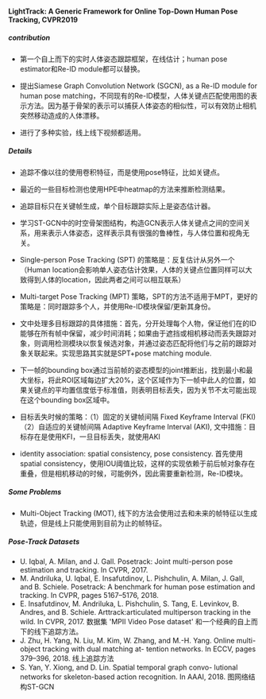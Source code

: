 #### LightTrack: A Generic Framework for Online Top-Down Human Pose Tracking, CVPR2019

##### contribution

- 第一个自上而下的实时人体姿态跟踪框架，在线估计；human pose estimator和Re-ID module都可以替换。

- 提出Siamese Graph Convolution Network (SGCN), as a Re-ID module for human pose matching，不同现有的Re-ID模型，人体关键点匹配使用图的表示方法。因为基于骨架的表示可以捕获人体姿态的相似性，可以有效防止相机突然移动造成的人体漂移。

- 进行了多种实验，线上线下视频都适用。

  



##### Details

- 追踪不像以往的使用卷积特征，而是使用pose特征，比如关键点。

- 最近的一些目标检测也使用HPE中heatmap的方法来推断检测结果。

- 追踪目标只在关键帧生成，单个目标跟踪实际上是姿态估计器。

- 学习ST-GCN中的时空骨架图结构，构造GCN表示人体关键点之间的空间关系，用来表示人体姿态，这样表示具有很强的鲁棒性，与人体位置和视角无关。

- Single-person Pose Tracking (SPT) 的策略是：反复估计从另外一个（Human location会影响单人姿态估计效果，人体的关键点位置同样可以大致得到人体的location，因此两者之间可以相互联系）

- Multi-target Pose Tracking (MPT) 策略，SPT的方法不适用于MPT，更好的策略是：同时跟踪多个人，并使用Re-ID模块保留/更新其身份。

- 文中处理多目标跟踪的具体措施：首先，分开处理每个人物，保证他们在的ID能够在所有帧中保留，减少时间消耗；如果由于遮挡或相机移动而丢失跟踪对象，则调用检测模块以恢复候选对象，并通过姿态匹配将他们与之前的跟踪对象关联起来。实现思路其实就是SPT+pose matching module.

- 下一帧的bounding box通过当前帧的姿态模型的joint推断出，找到最小和最大坐标，将此ROI区域每边扩大20%，这个区域作为下一帧中此人的位置，如果关键点的平均置信度低于标准值，则表明目标丢失，因为关节不太可能出现在这个bounding box区域中。

- 目标丢失时候的策略：（1）固定的关键帧间隔 Fixed Keyframe Interval (FKI)  （2）自适应的关键帧间隔 Adaptive Keyframe Interval (AKI),  文中措施：目标存在是使用KFI，一旦目标丢失，就使用AKI

- identity association: spatial consistency,  pose consistency. 首先使用spatial consistency，使用IOU阈值比较，这样的实现依赖于前后帧对象存在重叠，但是相机移动的时候，可能例外，因此需要重新检测，Re-ID模块。

  



##### Some Problems

- Multi-Object Tracking (MOT), 线下的方法会使用过去和未来的帧特征以生成轨迹，但是线上只能使用到目前为止的帧特征。



##### Pose-Track Datasets

- U. Iqbal, A. Milan, and J. Gall. Posetrack: Joint multi-person pose estimation and tracking. In CVPR, 2017.
- M. Andriluka, U. Iqbal, E. Insafutdinov, L. Pishchulin, A. Milan, J. Gall, and B. Schiele. Posetrack: A benchmark for human pose estimation and tracking. In CVPR, pages 5167–5176, 2018.
- E. Insafutdinov, M. Andriluka, L. Pishchulin, S. Tang, E. Levinkov, B. Andres, and B. Schiele. Arttrack:articulated multiperson tracking in the wild. In CVPR, 2017. 数据集  'MPII Video Pose dataset' 和一个经典的自上而下的线下追踪方法。
- J. Zhu, H. Yang, N. Liu, M. Kim, W. Zhang, and M.-H. Yang. Online multi-object tracking with dual matching at- tention networks. In ECCV, pages 379–396, 2018. 线上追踪方法
- S. Yan, Y. Xiong, and D. Lin. Spatial temporal graph convo- lutional networks for skeleton-based action recognition. In AAAI, 2018. 图网络结构ST-GCN

